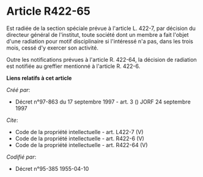 # Article R422-65

Est radiée de la section spéciale prévue à l'article L. 422-7, par décision du directeur général de l'institut, toute société
dont un membre a fait l'objet d'une radiation pour motif disciplinaire si l'intéressé n'a pas, dans les trois mois, cessé d'y
exercer son activité. 

Outre les notifications prévues à l'article R. 422-64, la décision de radiation est notifiée au greffier mentionné à
l'article R. 422-6.

**Liens relatifs à cet article**

_Créé par_:

  - Décret n°97-863 du 17 septembre 1997 - art. 3 () JORF 24 septembre 1997

_Cite_:

  - Code de la propriété intellectuelle - art. L422-7 (V)
  - Code de la propriété intellectuelle - art. R422-6 (V)
  - Code de la propriété intellectuelle - art. R422-64 (V)

_Codifié par_:

  - Décret n°95-385 1955-04-10
